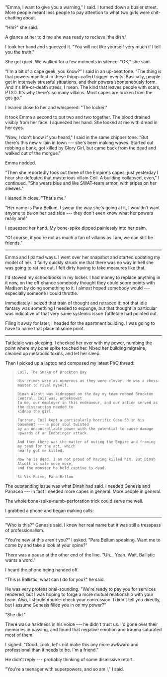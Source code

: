 "Emma, I want to give you a warning," I said. I turned down a busier street. More people
meant less people to pay attention to what two girls were chit-chatting about.

"Hm?" she said.

A glance at her told me she was ready to recieve 'the dish.'

I took her hand and squeezed it. "You will not like yourself very much if I tell you
the truth."

She got quiet. We walked for a few moments in silence.
"OK," she said.

"I'm a bit of a cape geek, you know?" I said in an up-beat tone. "The thing is that 
powers manifest in these things called trigger-events. Basically, people get in intensely
stressful situations, and their powers spontaneously form. And it's life-or-death stress,
I mean. The kind that leaves people with scars, PTSD. It's why there's so many villains.
Most capes are broken from the get-go."

I leaned close to her and whispered: "The locker."

It took Emma a second to put two and two together. The blood drained visibly from her face.
I squeezed her hand. She looked at me with dread in her eyes.

"Now, I don't know if you heard," I said in the same chipper tone. "But there's this new villain
in town --- she's been making waves. Started out robbing a bank, got killed by Glory Girl, but
came back from the dead and walked out of the morgue."

Emma nodded.

"Then she reportedly took out three of the Empire's capes; just yesterday I hear she defeated
that mysterious villain Coil. A building collapsed, even," I continued. "She wears blue and like
SWAT-team armor, with sripes on her sleeves."

I leaned in close. "That's me."

"Her name is Para Bellum, I swear the way she's going at it, I wouldn't want anyone to
be on her bad side --- they don't even know what her powers really are!"

I squeezed her hand. My bone-spike dipped painlessly into her palm.

"Of course, if you're not as much a fan of villains as I am, we can still be friends."

----

Emma and I parted ways. I went over her snapshot and started updating my model of her.
It fairly quickly struck me that there was no way in hell she was going to rat me out. I
felt dirty having to take measures like that.

I'd stowed my schoolbooks in my locker. I had money to replace anything in it now, on the
off chance somebody thought they could score points with Madison by doing something to
it. I almost hoped somebody would --- especially someone I could throttle.

Immediately I seized that train of thought and retraced it: not that idle fantasy was
something I needed to expunge, but that thought in particular was indicative of that
very same systemic issue Tattletale had pointed out.

Filing it away for later, I headed for the apartment building. I was going to have 
to name that place at some point.

----

Tattletale was sleeping. I checked her over with my power, numbing the point where
my bone spike touched her. Nixed her building migraine, cleaned up metabolic toxins, and
let her sleep.

Then I picked up a laptop and composed my latest PhO thread:

> ~~~
> Coil, The Snake of Brockton Bay
>
> His crimes were as numerous as they were clever. He was a chess-master to rival myself.
>
> Dinah Alcott was kidnapped on the day my team robbed Brockton Central. Coil was, unbeknowst
> to me, our employer in this endeavour, and our action served as the distraction needed to
> kidnap the girl.
>
> Further, Coil kept a particularly horrific Case 53 in his basement --- a poor soul twisted
> by an uncontrollable power with the potential to cause damage upwards of an Endbringer attack.
>
> And then there was the matter of outing the Empire and framing my team for the act, which
> nearly got me killed.
>
> Now he is dead. I am not proud of having killed him. But Dinah Alcott is safe once more,
> and the monster he held captive is dead.
>
> Si Vis Pacem, Para Bellum
> ~~~

The outstanding issue was what Dinah had said. I needed Genesis and Panacea --- in fact I
needed more capes in general. More people in general.

The whole bone-spike-numb-perforation trick could serve me well.

I grabbed a phone and began making calls:

----

"Who is this?" Genesis said. I knew her real name but it was still a
tresspass of professionalism.

"You're new at this aren't you?" I asked. "Para Bellum speaking. Want me to
come by and take a look at your spine?"

There was a pause at the other end of the line. "Uh... Yeah. Wait, Ballistic
wants a word."

I heard the phone being handed off.

"This is Ballistic, what can I do for you?" he said.

He was very professional-sounding. "We're ready to pay you for services
rendered, but I was hoping to forge a more mutual relationship with your team.
Also, I should double-check your concussion. I didn't tell you directly, but I
assume Genesis filled you in on my power?"

"She did."

There was a hardness in his voice --- he didn't trust us. I'd gone over their memories in
passing, and found that negative emotion and trauma saturated most of them.

I sighed. "Good. Look, let's not make this any more awkward and professional than it needs to be. I'm a friend."

He didn't reply --- probably thinking of some dismissive retort.

"You're a teenager with superpowers, and so am I," I said.
